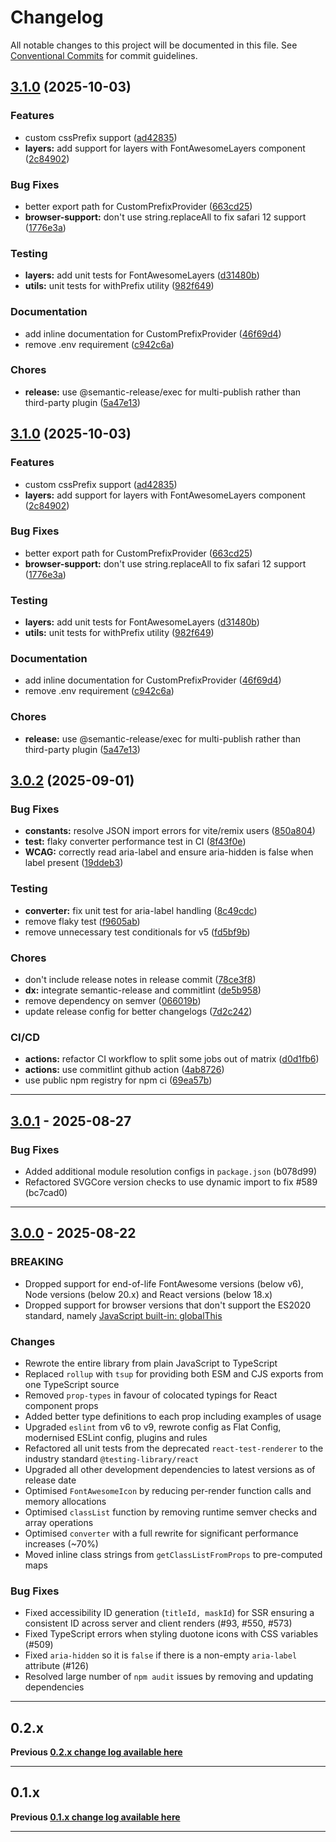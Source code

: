 # Changelog

All notable changes to this project will be documented in this file. See
[Conventional Commits](https://conventionalcommits.org) for commit guidelines.

## [3.1.0](https://github.com/FortAwesome/react-fontawesome/compare/v3.0.2...v3.1.0) (2025-10-03)

### Features

* custom cssPrefix support ([ad42835](https://github.com/FortAwesome/react-fontawesome/commit/ad42835fccc8d5d5eb1af9da4417ad9c51612bd6))
* **layers:** add support for layers with FontAwesomeLayers component ([2c84902](https://github.com/FortAwesome/react-fontawesome/commit/2c84902442bf36a564896ef51d56f3551bf0b303))

### Bug Fixes

* better export path for CustomPrefixProvider ([663cd25](https://github.com/FortAwesome/react-fontawesome/commit/663cd25881af8b631cf2212bb50970be339f9af2))
* **browser-support:** don't use string.replaceAll to fix safari 12 support ([1776e3a](https://github.com/FortAwesome/react-fontawesome/commit/1776e3a35bfc1e0ad17d783036cd16bc3791add3))

### Testing

* **layers:** add unit tests for FontAwesomeLayers ([d31480b](https://github.com/FortAwesome/react-fontawesome/commit/d31480b118855fc727ed1c8a2dd1fdbf9ddc426e))
* **utils:** unit tests for withPrefix utility ([982f649](https://github.com/FortAwesome/react-fontawesome/commit/982f649820d0ea14537d7a21812e561ec4dc8b9d))

### Documentation

* add inline documentation for CustomPrefixProvider ([46f69d4](https://github.com/FortAwesome/react-fontawesome/commit/46f69d4509e71a0db56ac8e90757cde6628fc375))
* remove .env requirement ([c942c6a](https://github.com/FortAwesome/react-fontawesome/commit/c942c6a5f054fa298e8e6d5214635e38fea78e1e))

### Chores

* **release:** use @semantic-release/exec for multi-publish rather than third-party plugin ([5a47e13](https://github.com/FortAwesome/react-fontawesome/commit/5a47e1398b2de84e460b5b666dee884b123fb62e))

## [3.1.0](https://github.com/FortAwesome/react-fontawesome/compare/v3.0.2...v3.1.0) (2025-10-03)

### Features

* custom cssPrefix support ([ad42835](https://github.com/FortAwesome/react-fontawesome/commit/ad42835fccc8d5d5eb1af9da4417ad9c51612bd6))
* **layers:** add support for layers with FontAwesomeLayers component ([2c84902](https://github.com/FortAwesome/react-fontawesome/commit/2c84902442bf36a564896ef51d56f3551bf0b303))

### Bug Fixes

* better export path for CustomPrefixProvider ([663cd25](https://github.com/FortAwesome/react-fontawesome/commit/663cd25881af8b631cf2212bb50970be339f9af2))
* **browser-support:** don't use string.replaceAll to fix safari 12 support ([1776e3a](https://github.com/FortAwesome/react-fontawesome/commit/1776e3a35bfc1e0ad17d783036cd16bc3791add3))

### Testing

* **layers:** add unit tests for FontAwesomeLayers ([d31480b](https://github.com/FortAwesome/react-fontawesome/commit/d31480b118855fc727ed1c8a2dd1fdbf9ddc426e))
* **utils:** unit tests for withPrefix utility ([982f649](https://github.com/FortAwesome/react-fontawesome/commit/982f649820d0ea14537d7a21812e561ec4dc8b9d))

### Documentation

* add inline documentation for CustomPrefixProvider ([46f69d4](https://github.com/FortAwesome/react-fontawesome/commit/46f69d4509e71a0db56ac8e90757cde6628fc375))
* remove .env requirement ([c942c6a](https://github.com/FortAwesome/react-fontawesome/commit/c942c6a5f054fa298e8e6d5214635e38fea78e1e))

### Chores

* **release:** use @semantic-release/exec for multi-publish rather than third-party plugin ([5a47e13](https://github.com/FortAwesome/react-fontawesome/commit/5a47e1398b2de84e460b5b666dee884b123fb62e))

## [3.0.2](https://github.com/FortAwesome/react-fontawesome/compare/v3.0.1...v3.0.2) (2025-09-01)

### Bug Fixes

- **constants:** resolve JSON import errors for vite/remix users ([850a804](https://github.com/FortAwesome/react-fontawesome/commit/850a804011ad4852b10241ecad195b5f7aa46e4e))
- **test:** flaky converter performance test in CI ([8f43f0e](https://github.com/FortAwesome/react-fontawesome/commit/8f43f0eb9a1e853417c9bf901adf7a2c7c372f60))
- **WCAG:** correctly read aria-label and ensure aria-hidden is false when label present ([19ddeb3](https://github.com/FortAwesome/react-fontawesome/commit/19ddeb337e0b3630e8a933e77b5327888c13314d))

### Testing

- **converter:** fix unit test for aria-label handling ([8c49cdc](https://github.com/FortAwesome/react-fontawesome/commit/8c49cdc477eadfbe32a406a069ebdea3da303381))
- remove flaky test ([f9605ab](https://github.com/FortAwesome/react-fontawesome/commit/f9605ab25a402d1da0787eaa96a22bebd9f164a4))
- remove unnecessary test conditionals for v5 ([fd5bf9b](https://github.com/FortAwesome/react-fontawesome/commit/fd5bf9b025c7ba5cbff7da66221ae9e8487499cd))

### Chores

- don't include release notes in release commit ([78ce3f8](https://github.com/FortAwesome/react-fontawesome/commit/78ce3f82df9dab290687a2413def844bdf0c88f6))
- **dx:** integrate semantic-release and commitlint ([de5b958](https://github.com/FortAwesome/react-fontawesome/commit/de5b958305654076b41f8328fed03ec009015921))
- remove dependency on semver ([066019b](https://github.com/FortAwesome/react-fontawesome/commit/066019b30f4983be7189267dd75499f265294759))
- update release config for better changelogs ([7d2c242](https://github.com/FortAwesome/react-fontawesome/commit/7d2c242ff4dc66e33a2d3c2694ed45da479d2b90))

### CI/CD

- **actions:** refactor CI workflow to split some jobs out of matrix ([d0d1fb6](https://github.com/FortAwesome/react-fontawesome/commit/d0d1fb61bc571cb3d476fec57d7b66a4508a1938))
- **actions:** use commitlint github action ([4ab8726](https://github.com/FortAwesome/react-fontawesome/commit/4ab8726ca91799c95cadb2f95334e8a66049c4c6))
- use public npm registry for npm ci ([69ea57b](https://github.com/FortAwesome/react-fontawesome/commit/69ea57b6b411e74ce027612959c113ff3404886e))

---

## [3.0.1](https://github.com/FortAwesome/react-fontawesome/releases/tag/3.0.1) - 2025-08-27

### Bug Fixes

- Added additional module resolution configs in `package.json` (b078d99)
- Refactored SVGCore version checks to use dynamic import to fix #589 (bc7cad0)

---

## [3.0.0](https://github.com/FortAwesome/react-fontawesome/releases/tag/3.0.0) - 2025-08-22

### BREAKING

- Dropped support for end-of-life FontAwesome versions (below v6), Node versions (below 20.x) and React versions (below 18.x)
- Dropped support for browser versions that don't support the ES2020 standard, namely [JavaScript built-in: globalThis](https://caniuse.com/mdn-javascript_builtins_globalthis)

### Changes

- Rewrote the entire library from plain JavaScript to TypeScript
- Replaced `rollup` with `tsup` for providing both ESM and CJS exports from one TypeScript source
- Removed `prop-types` in favour of colocated typings for React component props
- Added better type definitions to each prop including examples of usage
- Upgraded `eslint` from v6 to v9, rewrote config as Flat Config, modernised ESLint config, plugins and rules
- Refactored all unit tests from the deprecated `react-test-renderer` to the industry standard `@testing-library/react`
- Upgraded all other development dependencies to latest versions as of release date
- Optimised `FontAwesomeIcon` by reducing per-render function calls and memory allocations
- Optimised `classList` function by removing runtime semver checks and array operations
- Optimised `converter` with a full rewrite for significant performance increases (~70%)
- Moved inline class strings from `getClassListFromProps` to pre-computed maps

### Bug Fixes

- Fixed accessibility ID generation (`titleId, maskId`) for SSR ensuring a consistent ID across server and client renders (#93, #550, #573)
- Fixed TypeScript errors when styling duotone icons with CSS variables (#509)
- Fixed `aria-hidden` so it is `false` if there is a non-empty `aria-label` attribute (#126)
- Resolved large number of `npm audit` issues by removing and updating dependencies

---

## 0.2.x

**Previous [0.2.x change log available here](https://github.com/FortAwesome/react-fontawesome/blob/0.2.x/CHANGELOG.md)**

---

## 0.1.x

**Previous [0.1.x change log available here](https://github.com/FortAwesome/react-fontawesome/blob/0.1.x/CHANGELOG.md)**

---
